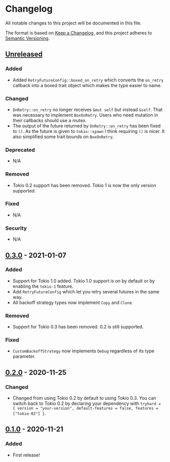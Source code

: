 # Changelog
All notable changes to this project will be documented in this file.

The format is based on [Keep a Changelog](https://keepachangelog.com/en/1.0.0/),
and this project adheres to [Semantic Versioning](https://semver.org/spec/v2.0.0.html).


## [Unreleased]
### Added
- Added `RetryFutureConfig::boxed_on_retry` which converts the `on_retry`
  callback into a boxed trait object which makes the type easier to name.

### Changed
- `OnRetry::on_retry` no longer receives `&mut self` but instead
  `&self`. That was necessary to implement `BoxOnRetry`. Users who need mutation
  in their callbacks should use a mutex.
- The output of the future returned by `OnRetry::on_retry` has been
  fixed to `()`. As the future is given to `tokio::spawn` I think requiring `()`
  is nicer. It also simplified some trait bounds on `BoxOnRetry`.

### Deprecated
- N/A

### Removed
- Tokio 0.2 support has been removed. Tokio 1 is now the only version
  supported.

### Fixed
- N/A

### Security
- N/A

## [0.3.0] - 2021-01-07
### Added
- Support for Tokio 1.0 added. Tokio 1.0 support is on by default or by enabling the `tokio-1` feature.
- Add `RetryFutureConfig` which let you retry several futures in the same way.
- All backoff strategy types now implement `Copy` and `Clone`.

### Removed
- Support for Tokio 0.3 has been removed. 0.2 is still supported.

### Fixed
- `CustomBackoffStrategy` now implements `Debug` regardless of its type parameter.

## [0.2.0] - 2020-11-25
### Changed
- Changed from using Tokio 0.2 by default to using Tokio 0.3. You can switch back to Tokio 0.2 by declaring your dependency with `tryhard = { version = "your-version", default-features = false, features = ["tokio-02"] }`.

## [0.1.0] - 2020-11-21
### Added
- First release!

[Unreleased]: https://github.com/EmbarkStudios/tryhard/compare/0.2.0...HEAD
[0.3.0]: https://github.com/EmbarkStudios/tryhard/compare/0.2.0...0.3.0
[0.2.0]: https://github.com/EmbarkStudios/tryhard/compare/0.1.0...0.2.0
[0.1.0]: https://github.com/EmbarkStudios/tryhard/releases/tag/0.1.0
